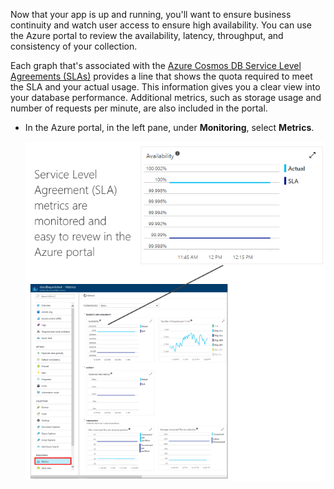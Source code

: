 Now that your app is up and running, you'll want to ensure business continuity and watch user access to ensure high availability. You can use the Azure portal to review the availability, latency, throughput, and consistency of your collection. 

Each graph that's associated with the [Azure Cosmos DB Service Level Agreements (SLAs)](https://azure.microsoft.com/support/legal/sla/documentdb/) provides a line that shows the quota required to meet the SLA and your actual usage. This information gives you a clear view into your database performance. Additional metrics, such as storage usage and number of requests per minute, are also included in the portal.

* In the Azure portal, in the left pane, under **Monitoring**, select **Metrics**.

   ![Todo app with sample data](./media/cosmos-db-tutorial-review-slas/azure-cosmosdb-portal-metrics-slas.png)